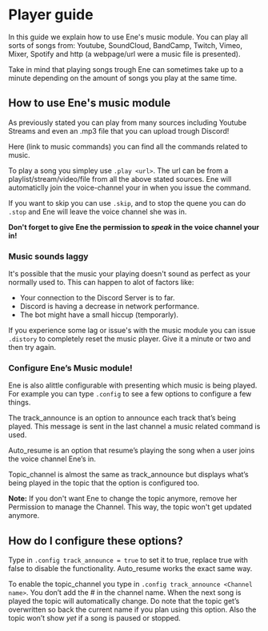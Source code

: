 # Player guide

In this guide we explain how to use Ene's music module. You can play all sorts of songs from: Youtube, SoundCloud, BandCamp, Twitch, Vimeo, Mixer, Spotify and http (a webpage/url were a music file is presented).

Take in mind that playing songs trough Ene can sometimes take up to a minute depending on the amount of songs you play at the same time.

## How to use Ene's music module
As previously stated you can play from many sources including Youtube Streams and even an .mp3 file that you can upload trough Discord!

Here (link to music commands) you can find all the commands related to music.

To play a song you simpley use `.play <url>`. The url can be from a playlist/stream/video/file from all the above stated sources. Ene will automaticlly join the voice-channel your in when you issue the command.

If you want to skip you can use `.skip`, and to stop the quene you can do `.stop` and Ene will leave the voice channel she was in.

**Don't forget to give Ene the permission to *speak* in the voice channel your in!**

### Music sounds laggy
It's possible that the music your playing doesn't sound as perfect as your normally used to. This can happen to alot of factors like:

- Your connection to the Discord Server is to far.
- Discord is having a decrease in network performance.
- The bot might have a small hiccup (temporarly).

If you experience some lag or issue's with the music module you can issue `.distory` to completely reset the music player. Give it a minute or two and then try again.

### Configure Ene’s Music module!

Ene is also alittle configurable with presenting which music is being played. For example you can type `.config` to see a few options to configure a few things.

The track_announce is an option to announce each track that’s being played. This message is sent in the last channel a music related command is used.

Auto_resume is an option that resume’s playing the song when a user joins the voice channel Ene’s in.

Topic_channel is almost the same as track_announce but displays what’s being played in the topic that the option is configured too.

**Note:** If you don't want Ene to change the topic anymore, remove her Permission to manage the Channel. This way, the topic won't get updated anymore.

## How do I configure these options?

Type in `.config track_announce = true` to set it to true, replace true with false to disable the functionality. Auto_resume works the exact same way.

To enable the topic_channel you type in `.config track_announce <Channel name>`. You don’t add the # in the channel name. When the next song is played the topic will automatically change. Do note that the topic get’s overwritten so back the current name if you plan using this option. Also the topic won’t show *yet* if a song is paused or stopped.
